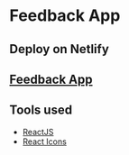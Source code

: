 # Feedback App

## Deploy on Netlify

## [Feedback App](https://enchanting-syrniki-e591c1.netlify.app/)

## Tools used

- [ReactJS](https://reactjs.org/)
- [React Icons](https://react-icons.github.io/react-icons)
